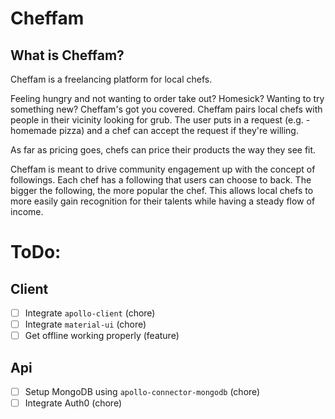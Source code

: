 # Cheffam
## What is Cheffam?
Cheffam is a freelancing platform for local chefs. 

Feeling hungry and not wanting to order take out? Homesick? Wanting to try something new? Cheffam's got you covered. Cheffam pairs local chefs with people in their vicinity looking for grub. The user puts in a request (e.g. - homemade pizza) and a chef can accept the request if they're willing.

As far as pricing goes, chefs can price their products the way they see fit.

Cheffam is meant to drive community engagement up with the concept of followings. Each chef has a following that users can choose to back. The bigger the following, the more popular the chef. This allows local chefs to more easily gain recognition for their talents while having a steady flow of income.

# ToDo:

## Client

- [ ] Integrate `apollo-client` (chore)
- [ ] Integrate `material-ui` (chore)
- [ ] Get offline working properly (feature)

## Api

- [ ] Setup MongoDB using `apollo-connector-mongodb` (chore)
- [ ] Integrate Auth0 (chore)
